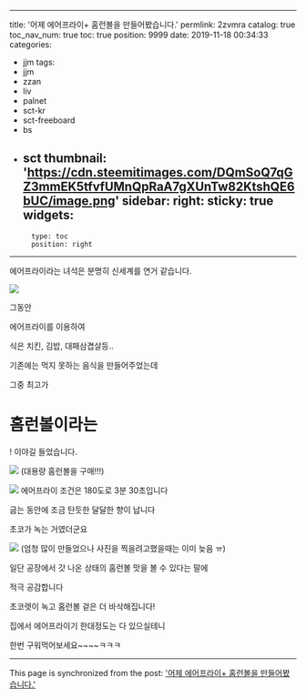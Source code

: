 
---
title: '어제 에어프라이+ 홈런볼을 만들어봤습니다.'
permlink: 2zvmra
catalog: true
toc_nav_num: true
toc: true
position: 9999
date: 2019-11-18 00:34:33
categories:
- jjm
tags:
- jjm
- zzan
- liv
- palnet
- sct-kr
- sct-freeboard
- bs
- sct
thumbnail: 'https://cdn.steemitimages.com/DQmSoQ7qGZ3mmEK5tfvfUMnQpRaA7gXUnTw82KtshQE6bUC/image.png'
sidebar:
    right:
        sticky: true
widgets:
    -
        type: toc
        position: right
---


에어프라이라는  녀석은 분명히 신세계를 연거 같습니다.

![](https://cdn.steemitimages.com/DQmSoQ7qGZ3mmEK5tfvfUMnQpRaA7gXUnTw82KtshQE6bUC/image.png)



그동안

에어프라이를 이용하여

식은 치킨, 김밥, 대패삼겹살등..

기존에는 먹지 못하는 음식을 만들어주었는데

그중 최고가 

# 홈런볼이라는 
!
이야길 들었습니다.

![](https://cdn.steemitimages.com/DQmb27WtDorTBmTgJQahgNVWEumeVcYVikQaosEyVjciZXZ/image.png)
(대용량 홈런볼을 구매!!!)


![](https://cdn.steemitimages.com/DQmWeUFvR1DNvKU62AfUy5rHyYFXqCSi3ZKrTj4ow7z6CVG/image.png)
에어프라이 조건은 180도로 3분 30초입니다


굽는 동안에 조금 탄듯한  달달한  향이 납니다 

초코가 녹는 거였더군요

![](https://cdn.steemitimages.com/DQmeNYCkwkTY2xT1q18jK8YwNX6GFG5Fx9AxitqP4HbgCa1/image.png)
(엄청 많이 만들었으나 사진을 찍을려고했을때는 이미 늦음 ㅠ)


일단 공장에서 갓 나온 상태의 홈런볼 맛을 볼 수 있다는 말에 

적극 공감합니다

초코렛이 녹고 홈런볼 겉은 더 바삭해집니다!

집에서 에어프라이기 한대정도는 다 있으실테니

한번 구워먹어보세요~~~~ㅋㅋㅋ

- - -

This page is synchronized from the post: ['어제 에어프라이+ 홈런볼을 만들어봤습니다.'](https://steemit.com/@virus707/2zvmra)
